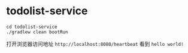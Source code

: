 # todolist-service

```shell
cd todolist-service
./gradlew clean bootRun
```

打开浏览器访问地址 `http://localhost:8080/heartbeat`
看到 `hello world!`
